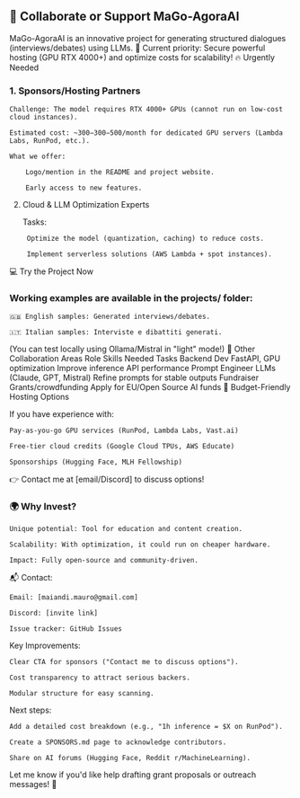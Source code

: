 ## 🌟 Collaborate or Support MaGo-AgoraAI

MaGo-AgoraAI is an innovative project for generating structured dialogues (interviews/debates) using LLMs.
🚀 Current priority: Secure powerful hosting (GPU RTX 4000+) and optimize costs for scalability!
🔥 Urgently Needed
### 1. Sponsors/Hosting Partners

    Challenge: The model requires RTX 4000+ GPUs (cannot run on low-cost cloud instances).

    Estimated cost: ~300−300−500/month for dedicated GPU servers (Lambda Labs, RunPod, etc.).

    What we offer:

        Logo/mention in the README and project website.

        Early access to new features.

2. Cloud & LLM Optimization Experts

    Tasks:

        Optimize the model (quantization, caching) to reduce costs.

        Implement serverless solutions (AWS Lambda + spot instances).

💻 Try the Project Now

### Working examples are available in the projects/ folder:

    🇬🇧 English samples: Generated interviews/debates.

    🇮🇹 Italian samples: Interviste e dibattiti generati.

(You can test locally using Ollama/Mistral in "light" mode!)
🤝 Other Collaboration Areas
Role	Skills Needed	Tasks
Backend Dev	FastAPI, GPU optimization	Improve inference API performance
Prompt Engineer	LLMs (Claude, GPT, Mistral)	Refine prompts for stable outputs
Fundraiser	Grants/crowdfunding	Apply for EU/Open Source AI funds
📌 Budget-Friendly Hosting Options

If you have experience with:

    Pay-as-you-go GPU services (RunPod, Lambda Labs, Vast.ai)

    Free-tier cloud credits (Google Cloud TPUs, AWS Educate)

    Sponsorships (Hugging Face, MLH Fellowship)

👉 Contact me at [email/Discord] to discuss options!

### 🌍 Why Invest?

    Unique potential: Tool for education and content creation.

    Scalability: With optimization, it could run on cheaper hardware.

    Impact: Fully open-source and community-driven.

📬 Contact:

    Email: [maiandi.mauro@gmail.com]

    Discord: [invite link]

    Issue tracker: GitHub Issues

Key Improvements:

    Clear CTA for sponsors ("Contact me to discuss options").

    Cost transparency to attract serious backers.

    Modular structure for easy scanning.

Next steps:

    Add a detailed cost breakdown (e.g., "1h inference = $X on RunPod").

    Create a SPONSORS.md page to acknowledge contributors.

    Share on AI forums (Hugging Face, Reddit r/MachineLearning).

Let me know if you'd like help drafting grant proposals or outreach messages! 🚀
